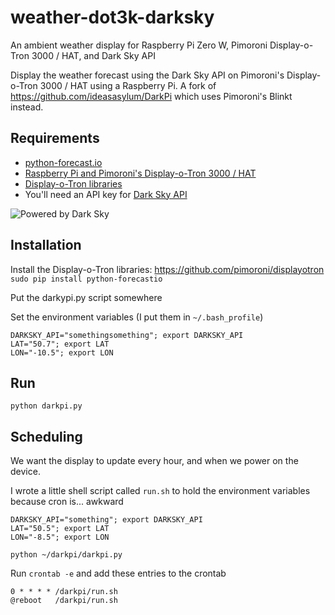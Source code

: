 # weather-dot3k-darksky
An ambient weather display for Raspberry Pi Zero W, Pimoroni Display-o-Tron 3000 / HAT, and Dark Sky API

Display the weather forecast using the Dark Sky API on Pimoroni's Display-o-Tron 3000 / HAT using a Raspberry Pi. A fork of https://github.com/ideasasylum/DarkPi which uses Pimoroni's Blinkt instead.

## Requirements

- [python-forecast.io](https://github.com/ZeevG/python-forecast.io)
- [Raspberry Pi and Pimoroni's Display-o-Tron 3000 / HAT](https://shop.pimoroni.com/products/display-o-tron-hat)
- [Display-o-Tron libraries](https://github.com/pimoroni/displayotron)
- You'll need an API key for [Dark Sky API](https://darksky.net/dev/)

![Powered by Dark Sky](https://darksky.net/dev/img/attribution/poweredby-oneline.png)

## Installation

Install the Display-o-Tron libraries: https://github.com/pimoroni/displayotron
`sudo pip install python-forecastio`

Put the darkypi.py script somewhere

Set the environment variables (I put them in `~/.bash_profile`)

```shell
DARKSKY_API="somethingsomething"; export DARKSKY_API
LAT="50.7"; export LAT
LON="-10.5"; export LON
```

## Run

`python darkpi.py`

## Scheduling

We want the display to update every hour, and when we power on the device. 

I wrote a little shell script called `run.sh` to hold the environment variables because cron is... awkward

```shell
DARKSKY_API="something"; export DARKSKY_API
LAT="50.5"; export LAT
LON="-8.5"; export LON

python ~/darkpi/darkpi.py
```

Run `crontab -e` and add these entries to the crontab

```
0 * * * * /darkpi/run.sh
@reboot   /darkpi/run.sh
```
